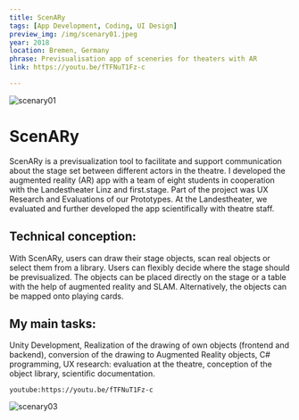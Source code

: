 ```yaml
---
title: ScenARy
tags: [App Development, Coding, UI Design]
preview_img: /img/scenary01.jpeg
year: 2018
location: Bremen, Germany
phrase: Previsualisation app of sceneries for theaters with AR 
link: https://youtu.be/fTFNuT1Fz-c

---
```

![scenary01](/img/scenary01.jpeg)

# ScenARy

ScenARy is a previsualization tool to facilitate and support communication about the stage set between different actors in the theatre.
I developed the augmented reality (AR) app with a team of eight students in cooperation with the Landestheater Linz and first.stage. Part of the project was UX Research and Evaluations of our Prototypes. At the Landestheater, we evaluated and further developed the app scientifically with theatre staff.

## Technical conception:
With ScenARy, users can draw their stage objects, scan real objects or select them from a library. Users can flexibly decide where the stage should be previsualized. The objects can be placed directly on the stage or a table with the help of augmented reality and SLAM. Alternatively, the objects can be mapped onto playing cards.

## My main tasks:
Unity Development, Realization of the drawing of own objects (frontend and backend), conversion of the drawing to Augmented Reality objects, C# programming, UX research: evaluation at the theatre, conception of the object library, scientific documentation.

`youtube:https://youtu.be/fTFNuT1Fz-c`


![scenary03](/img/scenary03.jpg)


